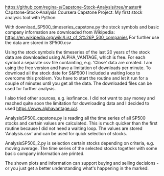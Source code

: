https://github.com/regina-s/Capstone-Stock-Analysis/tree/master# Capstone-Stock-Analysis
Coursera Capstone Project: My first stock analysis tool with Python

With download_SP500_timeseries_capstone.py the stock symbols and basic company information are downloaded from Wikipedia:
https://en.wikipedia.org/wiki/List_of_S%26P_500_companies
For further use the data are stored in SP500.csv

Using the stock symbols the timeseries of the last 20 years of the stock data are downloaded using ALPHA_VANTAGE, which is free.
For each symbol a separate csv file containting, e.g. 'Close' data are created. I am using the free version and have a limitation of downloads per minute. To download all the stock date for S&P500 I included a waiting loop to overcome this problem.
You have to start the routine and let it run for a couple of minutes until you get all the data. 
The downloaded files can be used for further analysis.

I also tried other sources, e.g. iexfinance. I did not want to pay money and reached quite soon the limitation for downloading data and I decided to used https://www.alphavantage.co/. 

AnalysisSP500_capstone.py is reading all the time series of all SP500 stocks and certain values are calculated. This is much quicker than the first routine because I did not need a waiting loop.
The values are stored 'Analysis.csv' and can be used for quick selection of stocks.

AnalysisSP500_2.py is selection certain stocks depending on criteria, e.g. moving average.
The time series of the selected stocks together with some basic company information are printed. 

The shown plots and information can support buying and selling decisions - or you just get a better understanding what's happening in the marked.
